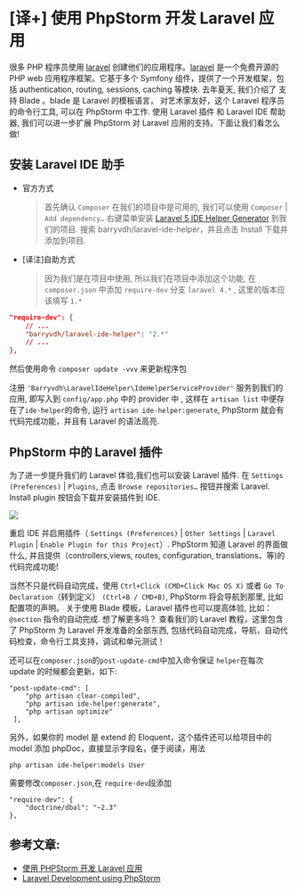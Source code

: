 # [译+] 使用 PhpStorm 开发 Laravel 应用

很多 PHP 程序员使用 [laravel] 创建他们的应用程序。[laravel] 是一个免费开源的 PHP web 应用程序框架。它基于多个 Symfony 组件，提供了一个开发框架，包括 authentication, routing, sessions, caching 等模块.
去年夏天, 我们介绍了 支持 Blade 。blade 是 Laravel 的模板语言， 对艺术家友好，这个 Laravel 程序员的命令行工具, 可以在 PhpStorm 中工作. 使用 Laravel 插件 和 Laravel IDE 帮助器, 我们可以进一步扩展 PhpStorm 对 Laravel 应用的支持。下面让我们看怎么做!

## 安装 Laravel IDE 助手

-   官方方式

    > 首先确认 `Composer` 在我们的项目中是可用的, 我们可以使用 `Composer` | `Add dependency…` 右键菜单安装 [Laravel 5 IDE Helper Generator] 到我们的项目. 搜索 barryvdh/laravel-ide-helper，并且点击 Install 下载并添加到项目.

-   [译注]自助方式
    > 因为我们是在项目中使用, 所以我们在项目中添加这个功能, 在 `composer.json` 中添加 `require-dev` 分支
    > `laravel 4.*` , 这里的版本应该填写 `1.*`

```json
"require-dev": {
	// ...
	"barryvdh/laravel-ide-helper": "2.*"
	// ...
},
```

然后使用命令 `composer update -vvv` 来更新程序包

注册 `'Barryvdh\LaravelIdeHelper\IdeHelperServiceProvider'` 服务到我们的应用, 即写入到 `config/app.php` 中的 provider 中 , 这样在 `artisan list` 中便存在了`ide-helper`的命令, 运行 `artisan ide-helper:generate`, PhpStorm 就会有代码完成功能，并且有 Laravel 的语法高亮.

## PhpStorm 中的 Laravel 插件

为了进一步提升我们的 Laravel 体验,我们也可以安装 Laravel 插件. 在 `Settings (Preferences)` | `Plugins`, 点击 `Browse repositories…` 按钮并搜索 Laravel. Install plugin 按钮会下载并安装插件到 IDE.

![](https://file.wulicode.com/note/2021/11-11/15-44-59899.png)

重启 IDE 并启用插件（ `Settings (Preferences)` | `Other Settings` | `Laravel Plugin` | `Enable Plugin for this Project`）. PhpStorm 知道 Laravel 的界面做什么, 并且提供（controllers,views, routes, configuration, translations、等)的代码完成功能!

当然不只是代码自动完成，使用 `Ctrl+Click (CMD+Click Mac OS X)` 或者 `Go To Declaration`（转到定义） `(Ctrl+B / CMD+B)`, PhpStorm 将会导航到那里, 比如配置项的声明。
关于使用 Blade 模板，Laravel 插件也可以提高体验, 比如：`@section` 指令的自动完成.
想了解更多吗？ 查看我们的 Laravel 教程，这里包含了 PhpStorm 为 Laravel 开发准备的全部东西, 包括代码自动完成，导航，自动代码检查，命令行工具支持，调试和单元测试！

还可以在`composer.json`的`post-update-cmd`中加入命令保证 `helper`在每次 update 的时候都会更新，如下:

```
"post-update-cmd": [
    "php artisan clear-compiled",
    "php artisan ide-helper:generate",
    "php artisan optimize"
 ],
```

另外，如果你的 model 是 extend 的 Eloquent，这个插件还可以给项目中的 model 添加 phpDoc，直接显示字段名，便于阅读，用法

```
php artisan ide-helper:models User
```

需要修改`composer.json`,在 `require-dev`段添加

```
"require-dev": {
    "doctrine/dbal": "~2.3"
},
```

[laravel]: http://laravel.com
[laravel 5 ide helper generator]: https://github.com/barryvdh/laravel-ide-helper

## 参考文章:

-   [使用 PHPStorm 开发 Laravel 应用](http://www.oschina.net/translate/laravel-development-using-phpstorm)
-   [Laravel Development using PhpStorm](http://blog.jetbrains.com/phpstorm/2015/01/laravel-development-using-phpstorm/)
